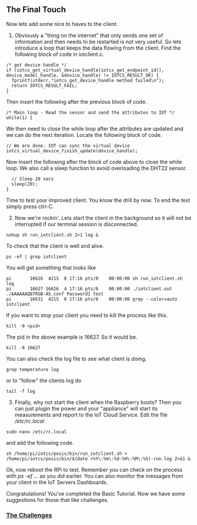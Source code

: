 ## The Final Touch ##

Now lets add some nice to haves to the client.

1. Obviously a "thing on the internet" that only sends one set of information and then needs to be restarted is not very useful. So lets introduce a loop that keeps the data flowing from the client.
Find the following block of code in iotclient.c.
```
/* get device handle */
if (iotcs_get_virtual_device_handle(iotcs_get_endpoint_id(), device_model_handle, &device_handle) != IOTCS_RESULT_OK) {
  fprintf(stderr,"iotcs_get_device_handle method failed\n");
  return IOTCS_RESULT_FAIL;
}
```
Then insert the following after the previous block of code.
```
/* Main loop - Read the sensor and send the attributes to IOT */
while(1) {
```
We then need to close the while loop after the attributes are updated and we can do the next iteration. Locate the following block of code.
```
// We are done. IOT can sync the virtual device
iotcs_virtual_device_finish_update(device_handle);
```
Now insert the following after the block of code above to close the while loop. We also call a sleep function to avoid overloading the DHT22 sensor.
```
  // Sleep 20 secs
  sleep(20);
}
```
Time to test your improved client. You know the drill by now. To end the test simply press ctrl-C.

2. Now we're rockin'. Lets start the client in the background so it will not be interrupted if our terminal session is disconnected.
```
nohup sh run_iotclient.sh 2>1 log &
```

To check that the client is well and alive.
```
ps -ef | grep iotclient
```
You will get something that looks like
```
pi       16626  4215  0 17:16 pts/0    00:00:00 sh run_iotclient.sh log
pi       16627 16626  4 17:16 pts/0    00:00:00 ./iotclient.out ./AAAAAAQB7RGB-A5.conf Password1 test
pi       16631  4215  0 17:16 pts/0    00:00:00 grep --color=auto iotclient
```
If you want to stop your client you need to kill the process like this.
```
kill -9 <pid>
```
The pid in the above example is 16627. So it would be.
```
kill -9 16627
```
You can also check the log file to see what client is doing.
```
grep temperature log
```
or to "follow" the clients log do
```
tail -f log
```

3. Finally, why not start the client when the Raspberry boots? Then you can just plugin the power and your "appliance" will start its measurements and report to the IoT Cloud Service.
Edit the file */etc/rc.local*
```
sudo nano /etc/rc.local
```
and add the following code.
```
sh /home/pi/iotcs/posix/bin/run_iotclient.sh > /home/pi/iotcs/posix/bin/$(date +%Y\:%m\:%d-%H\:%M\:%S)-run.log 2>&1 &
```
Ok, now reboot the RPi to test. Remember you can check on the process with *ps -ef ...* as you did earlier.
You can also monitor the messages from your client in the IoT Servers Dashboards.

Congratulations! You've completed the Basic Tutorial. Now we have some suggestions for those that like challenges.

### [The Challenges](thechallenges.md) ###
